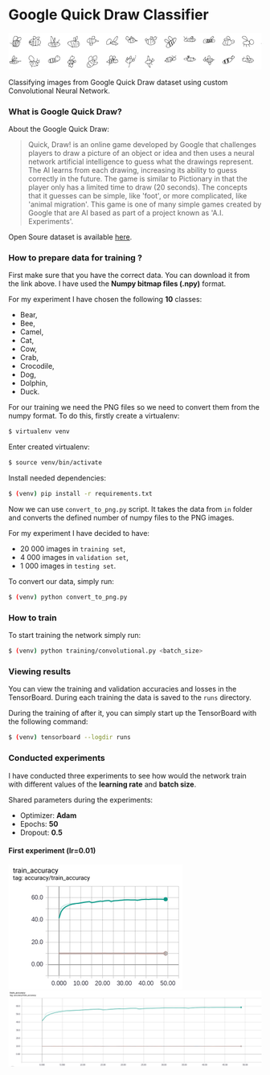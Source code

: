 # Google Quick Draw Classifier

![Quickdraw Preview](images/quick-draw-banner.png)

Classifying images from Google Quick Draw dataset using custom
Convolutional Neural Network.

### What is Google Quick Draw?

About the Google Quick Draw:
> Quick, Draw! is an online game developed by Google that challenges players to 
> draw a picture of an object or idea and then uses a neural network artificial intelligence
> to guess what the drawings represent. The AI learns from each drawing, increasing its 
> ability to guess correctly in the future. The game is similar to Pictionary in that 
> the player only has a limited time to draw (20 seconds). The concepts that it guesses 
> can be simple, like 'foot', or more complicated, like 'animal migration'. This game is
> one of many simple games created by Google that are AI based as part of a project known 
> as 'A.I. Experiments'.


Open Soure dataset is available [here](https://github.com/googlecreativelab/quickdraw-dataset).



### How to prepare data for training ?

First make sure that you have the correct data. You can download
it from the link above. I have used the **Numpy bitmap files (.npy)** format.

For my experiment I have chosen the following **10** classes:
- Bear,
- Bee,
- Camel,
- Cat,
- Cow,
- Crab,
- Crocodile,
- Dog,
- Dolphin,
- Duck.

For our training we need the PNG files so we need to convert them from the numpy format. To do this,
firstly create a virtualenv:

```bash
$ virtualenv venv
```

Enter created virtualenv:

```bash
$ source venv/bin/activate
```

Install needed dependencies:
```bash
$ (venv) pip install -r requirements.txt
```

Now we can use `convert_to_png.py` script. It takes the data
from `in` folder and converts the defined number of numpy  files
to the PNG images.

For my experiment I have decided to have:
- 20 000 images in `training set`,
- 4 000 images in `validation set`,
- 1 000 images in `testing set`.

To convert our data, simply run:
```bash
$ (venv) python convert_to_png.py
```

### How to train

To start training the network simply run:
```bash
$ (venv) python training/convolutional.py <batch_size>
```

### Viewing results

You can view the training and validation accuracies and
losses in the TensorBoard. During each training the data
is saved to the `runs` directory.

During the training of after it, you can simply start up the 
TensorBoard with the following command:
```bash
$ (venv) tensorboard --logdir runs
```

### Conducted experiments

I have conducted three experiments to see how would the network train with different values of the
**learning rate** and **batch size**.

Shared parameters during the experiments:

- Optimizer: **Adam**
- Epochs: **50**
- Dropout: **0.5**

#### First experiment (lr=0.01)

![Ex1 train accuracy](images/ex1_train_acc.png)
![a](images/Screenshot%20from%202019-01-20%2022-49-38.png)








